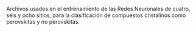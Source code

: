 Archivos usados en el entrenamiento de las Redes Neuronales de cuatro, seis y ocho sitios, para la clasificación de compuestos cristalinos como perovskitas y no perovskitas.
